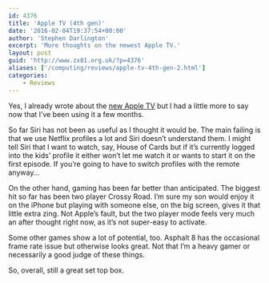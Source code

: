 ```yaml
---
id: 4376
title: 'Apple TV (4th gen)'
date: '2016-02-04T19:37:54+00:00'
author: 'Stephen Darlington'
excerpt: 'More thoughts on the newest Apple TV.'
layout: post
guid: 'http://www.zx81.org.uk/?p=4376'
aliases: ['/computing/reviews/apple-tv-4th-gen-2.html']
categories:
    - Reviews
---
```


Yes, I already wrote about the [new Apple TV](http://www.zx81.org.uk/computing/opinion/apple-tv-4th-gen.html) but I had a little more to say now that I’ve been using it a few months.

So far Siri has not been as useful as I thought it would be. The main failing is that we use Netflix profiles a lot and Siri doesn’t understand them. I might tell Siri that I want to watch, say, House of Cards but if it’s currently logged into the kids’ profile it either won’t let me watch it or wants to start it on the first episode. If you’re going to have to switch profiles with the remote anyway…

On the other hand, gaming has been far better than anticipated. The biggest hit so far has been two player Crossy Road. I’m sure my son would enjoy it on the iPhone but playing with someone else, on the big screen, gives it that little extra zing. Not Apple’s fault, but the two player mode feels very much an after thought right now, as it’s not super-easy to activate.

Some other games show a lot of potential, too. Asphalt 8 has the occasional frame rate issue but otherwise looks great. Not that I’m a heavy gamer or necessarily a good judge of these things.

So, overall, still a great set top box.